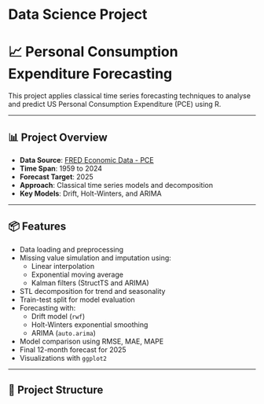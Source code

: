 # Data Science Project

# 📈 Personal Consumption Expenditure Forecasting

This project applies classical time series forecasting techniques to analyse and predict US Personal Consumption Expenditure (PCE) using R.

---

## 📊 Project Overview

- **Data Source**: [FRED Economic Data - PCE](https://fred.stlouisfed.org/)
- **Time Span**: 1959 to 2024
- **Forecast Target**: 2025
- **Approach**: Classical time series models and decomposition
- **Key Models**: Drift, Holt-Winters, and ARIMA

---

## 📦 Features

- Data loading and preprocessing
- Missing value simulation and imputation using:
  - Linear interpolation
  - Exponential moving average
  - Kalman filters (StructTS and ARIMA)
- STL decomposition for trend and seasonality
- Train-test split for model evaluation
- Forecasting with:
  - Drift model (`rwf`)
  - Holt-Winters exponential smoothing
  - ARIMA (`auto.arima`)
- Model comparison using RMSE, MAE, MAPE
- Final 12-month forecast for 2025
- Visualizations with `ggplot2`

---

## 📂 Project Structure

